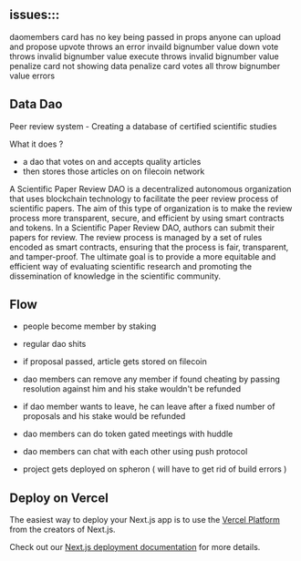 ## issues:::
daomembers card has no key being passed in props
anyone can upload and propose
upvote throws an error invaild bignumber value
down vote throws invalid bignumber value
execute throws invalid bignumber value
penalize card not showing data
penalize card votes all throw bignumber value errors



## Data Dao
Peer review system - Creating a database of certified scientific studies

What it does ?
- a dao that votes on and accepts quality articles
- then stores those articles on on filecoin network

A Scientific Paper Review DAO is a decentralized autonomous organization that uses blockchain technology to facilitate the peer review process of scientific papers. The aim of this type of organization is to make the review process more transparent, secure, and efficient by using smart contracts and tokens. In a Scientific Paper Review DAO, authors can submit their papers for review. The review process is managed by a set of rules encoded as smart contracts, ensuring that the process is fair, transparent, and tamper-proof. The ultimate goal is to provide a more equitable and efficient way of evaluating scientific research and promoting the dissemination of knowledge in the scientific community.

## Flow
- people become member by staking 
- regular dao shits
- if proposal passed, article gets stored on filecoin
- dao members can remove any member if found cheating by passing resolution against him and his stake wouldn't be refunded
- if dao member wants to leave, he can leave after a fixed number of proposals and his stake would be refunded

- dao members can do token gated meetings with huddle
- dao members can chat with each other using push protocol 

- project gets deployed on spheron ( will have to get rid of build errors )

## Deploy on Vercel

The easiest way to deploy your Next.js app is to use the [Vercel Platform](https://vercel.com/new?utm_medium=default-template&filter=next.js&utm_source=create-next-app&utm_campaign=create-next-app-readme) from the creators of Next.js.

Check out our [Next.js deployment documentation](https://nextjs.org/docs/deployment) for more details.



